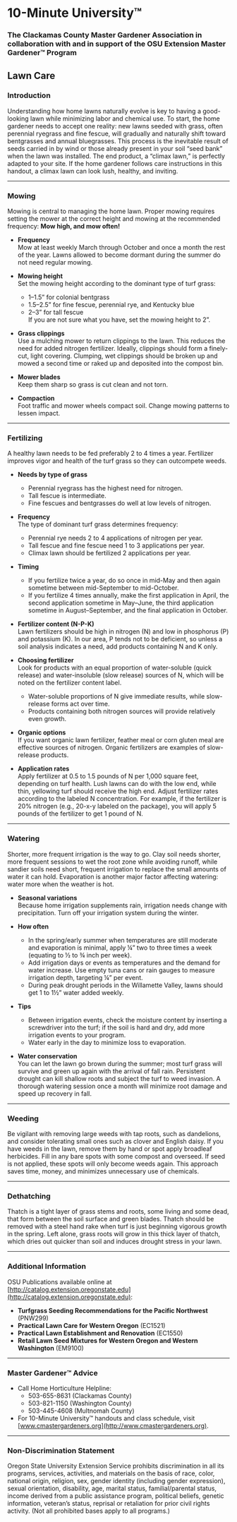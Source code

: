 # 10-Minute University™  
### The Clackamas County Master Gardener Association in collaboration with and in support of the OSU Extension Master Gardener™ Program  

## Lawn Care  

### Introduction  
Understanding how home lawns naturally evolve is key to having a good-looking lawn while minimizing labor and chemical use. To start, the home gardener needs to accept one reality: new lawns seeded with grass, often perennial ryegrass and fine fescue, will gradually and naturally shift toward bentgrasses and annual bluegrasses. This process is the inevitable result of seeds carried in by wind or those already present in your soil “seed bank” when the lawn was installed. The end product, a “climax lawn,” is perfectly adapted to your site. If the home gardener follows care instructions in this handout, a climax lawn can look lush, healthy, and inviting.  

---

### Mowing  
Mowing is central to managing the home lawn. Proper mowing requires setting the mower at the correct height and mowing at the recommended frequency: **Mow high, and mow often!**  

- **Frequency**  
  Mow at least weekly March through October and once a month the rest of the year. Lawns allowed to become dormant during the summer do not need regular mowing.  

- **Mowing height**  
  Set the mowing height according to the dominant type of turf grass:  
  - 1–1.5” for colonial bentgrass  
  - 1.5–2.5” for fine fescue, perennial rye, and Kentucky blue  
  - 2–3” for tall fescue  
  If you are not sure what you have, set the mowing height to 2”.  

- **Grass clippings**  
  Use a mulching mower to return clippings to the lawn. This reduces the need for added nitrogen fertilizer. Ideally, clippings should form a finely-cut, light covering. Clumping, wet clippings should be broken up and mowed a second time or raked up and deposited into the compost bin.  

- **Mower blades**  
  Keep them sharp so grass is cut clean and not torn.  

- **Compaction**  
  Foot traffic and mower wheels compact soil. Change mowing patterns to lessen impact.  

---

### Fertilizing  
A healthy lawn needs to be fed preferably 2 to 4 times a year. Fertilizer improves vigor and health of the turf grass so they can outcompete weeds.  

- **Needs by type of grass**  
  - Perennial ryegrass has the highest need for nitrogen.  
  - Tall fescue is intermediate.  
  - Fine fescues and bentgrasses do well at low levels of nitrogen.  

- **Frequency**  
  The type of dominant turf grass determines frequency:  
  - Perennial rye needs 2 to 4 applications of nitrogen per year.  
  - Tall fescue and fine fescue need 1 to 3 applications per year.  
  - Climax lawn should be fertilized 2 applications per year.  

- **Timing**  
  - If you fertilize twice a year, do so once in mid-May and then again sometime between mid-September to mid-October.  
  - If you fertilize 4 times annually, make the first application in April, the second application sometime in May–June, the third application sometime in August–September, and the final application in October.  

- **Fertilizer content (N-P-K)**  
  Lawn fertilizers should be high in nitrogen (N) and low in phosphorus (P) and potassium (K). In our area, P tends not to be deficient, so unless a soil analysis indicates a need, add products containing N and K only.  

- **Choosing fertilizer**  
  Look for products with an equal proportion of water-soluble (quick release) and water-insoluble (slow release) sources of N, which will be noted on the fertilizer content label.  
  - Water-soluble proportions of N give immediate results, while slow-release forms act over time.  
  - Products containing both nitrogen sources will provide relatively even growth.  

- **Organic options**  
  If you want organic lawn fertilizer, feather meal or corn gluten meal are effective sources of nitrogen. Organic fertilizers are examples of slow-release products.  

- **Application rates**  
  Apply fertilizer at 0.5 to 1.5 pounds of N per 1,000 square feet, depending on turf health. Lush lawns can do with the low end, while thin, yellowing turf should receive the high end. Adjust fertilizer rates according to the labeled N concentration. For example, if the fertilizer is 20% nitrogen (e.g., 20-x-y labeled on the package), you will apply 5 pounds of the fertilizer to get 1 pound of N.  

---

### Watering  
Shorter, more frequent irrigation is the way to go. Clay soil needs shorter, more frequent sessions to wet the root zone while avoiding runoff, while sandier soils need short, frequent irrigation to replace the small amounts of water it can hold. Evaporation is another major factor affecting watering: water more when the weather is hot.  

- **Seasonal variations**  
  Because home irrigation supplements rain, irrigation needs change with precipitation. Turn off your irrigation system during the winter.  

- **How often**  
  - In the spring/early summer when temperatures are still moderate and evaporation is minimal, apply ¼” two to three times a week (equating to ½ to ¾ inch per week).  
  - Add irrigation days or events as temperatures and the demand for water increase. Use empty tuna cans or rain gauges to measure irrigation depth, targeting ¼” per event.  
  - During peak drought periods in the Willamette Valley, lawns should get 1 to 1½” water added weekly.  

- **Tips**  
  - Between irrigation events, check the moisture content by inserting a screwdriver into the turf; if the soil is hard and dry, add more irrigation events to your program.  
  - Water early in the day to minimize loss to evaporation.  

- **Water conservation**  
  You can let the lawn go brown during the summer; most turf grass will survive and green up again with the arrival of fall rain. Persistent drought can kill shallow roots and subject the turf to weed invasion. A thorough watering session once a month will minimize root damage and speed up recovery in fall.  

---

### Weeding  
Be vigilant with removing large weeds with tap roots, such as dandelions, and consider tolerating small ones such as clover and English daisy. If you have weeds in the lawn, remove them by hand or spot apply broadleaf herbicides. Fill in any bare spots with some compost and overseed. If seed is not applied, these spots will only become weeds again. This approach saves time, money, and minimizes unnecessary use of chemicals.  

---

### Dethatching  
Thatch is a tight layer of grass stems and roots, some living and some dead, that form between the soil surface and green blades. Thatch should be removed with a steel hand rake when turf is just beginning vigorous growth in the spring. Left alone, grass roots will grow in this thick layer of thatch, which dries out quicker than soil and induces drought stress in your lawn.  

---

### Additional Information  
OSU Publications available online at [http://catalog.extension.oregonstate.edu](http://catalog.extension.oregonstate.edu):  
- **Turfgrass Seeding Recommendations for the Pacific Northwest** (PNW299)  
- **Practical Lawn Care for Western Oregon** (EC1521)  
- **Practical Lawn Establishment and Renovation** (EC1550)  
- **Retail Lawn Seed Mixtures for Western Oregon and Western Washington** (EM9100)  

---

### Master Gardener™ Advice  
- Call Home Horticulture Helpline:  
  - 503-655-8631 (Clackamas County)  
  - 503-821-1150 (Washington County)  
  - 503-445-4608 (Multnomah County)  
- For 10-Minute University™ handouts and class schedule, visit [www.cmastergardeners.org](http://www.cmastergardeners.org).  

---

### Non-Discrimination Statement  
Oregon State University Extension Service prohibits discrimination in all its programs, services, activities, and materials on the basis of race, color, national origin, religion, sex, gender identity (including gender expression), sexual orientation, disability, age, marital status, familial/parental status, income derived from a public assistance program, political beliefs, genetic information, veteran’s status, reprisal or retaliation for prior civil rights activity. (Not all prohibited bases apply to all programs.)